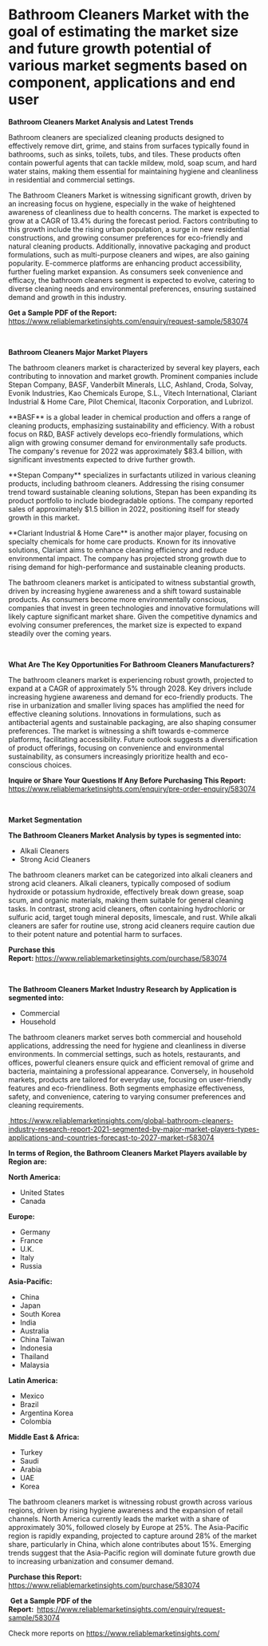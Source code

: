 <p><h1>Bathroom Cleaners Market with the goal of estimating the market size and future growth potential of various market segments based on component, applications and end user</h1></p><p><strong>Bathroom Cleaners Market Analysis and Latest Trends</strong></p>
<p><p>Bathroom cleaners are specialized cleaning products designed to effectively remove dirt, grime, and stains from surfaces typically found in bathrooms, such as sinks, toilets, tubs, and tiles. These products often contain powerful agents that can tackle mildew, mold, soap scum, and hard water stains, making them essential for maintaining hygiene and cleanliness in residential and commercial settings.</p><p>The Bathroom Cleaners Market is witnessing significant growth, driven by an increasing focus on hygiene, especially in the wake of heightened awareness of cleanliness due to health concerns. The market is expected to grow at a CAGR of 13.4% during the forecast period. Factors contributing to this growth include the rising urban population, a surge in new residential constructions, and growing consumer preferences for eco-friendly and natural cleaning products. Additionally, innovative packaging and product formulations, such as multi-purpose cleaners and wipes, are also gaining popularity. E-commerce platforms are enhancing product accessibility, further fueling market expansion. As consumers seek convenience and efficacy, the bathroom cleaners segment is expected to evolve, catering to diverse cleaning needs and environmental preferences, ensuring sustained demand and growth in this industry.</p></p>
<p><strong>Get a Sample PDF of the Report:&nbsp;</strong> <a href="https://www.reliablemarketinsights.com/enquiry/request-sample/583074?utm_campaign=2891&utm_medium=2&utm_source=Github&utm_content=ia&utm_term=23032025&utm_id=bathroom-cleaners">https://www.reliablemarketinsights.com/enquiry/request-sample/583074</a></p>
<p>&nbsp;</p>
<p><strong>Bathroom Cleaners Major Market Players</strong></p>
<p><p>The bathroom cleaners market is characterized by several key players, each contributing to innovation and market growth. Prominent companies include Stepan Company, BASF, Vanderbilt Minerals, LLC, Ashland, Croda, Solvay, Evonik Industries, Kao Chemicals Europe, S.L., Vitech International, Clariant Industrial & Home Care, Pilot Chemical, Itaconix Corporation, and Lubrizol.</p><p>**BASF** is a global leader in chemical production and offers a range of cleaning products, emphasizing sustainability and efficiency. With a robust focus on R&D, BASF actively develops eco-friendly formulations, which align with growing consumer demand for environmentally safe products. The company's revenue for 2022 was approximately $83.4 billion, with significant investments expected to drive further growth.</p><p>**Stepan Company** specializes in surfactants utilized in various cleaning products, including bathroom cleaners. Addressing the rising consumer trend toward sustainable cleaning solutions, Stepan has been expanding its product portfolio to include biodegradable options. The company reported sales of approximately $1.5 billion in 2022, positioning itself for steady growth in this market.</p><p>**Clariant Industrial & Home Care** is another major player, focusing on specialty chemicals for home care products. Known for its innovative solutions, Clariant aims to enhance cleaning efficiency and reduce environmental impact. The company has projected strong growth due to rising demand for high-performance and sustainable cleaning products.</p><p>The bathroom cleaners market is anticipated to witness substantial growth, driven by increasing hygiene awareness and a shift toward sustainable products. As consumers become more environmentally conscious, companies that invest in green technologies and innovative formulations will likely capture significant market share. Given the competitive dynamics and evolving consumer preferences, the market size is expected to expand steadily over the coming years.</p></p>
<p>&nbsp;</p>
<p><strong>What Are The Key Opportunities For Bathroom Cleaners Manufacturers?</strong></p>
<p><p>The bathroom cleaners market is experiencing robust growth, projected to expand at a CAGR of approximately 5% through 2028. Key drivers include increasing hygiene awareness and demand for eco-friendly products. The rise in urbanization and smaller living spaces has amplified the need for effective cleaning solutions. Innovations in formulations, such as antibacterial agents and sustainable packaging, are also shaping consumer preferences. The market is witnessing a shift towards e-commerce platforms, facilitating accessibility. Future outlook suggests a diversification of product offerings, focusing on convenience and environmental sustainability, as consumers increasingly prioritize health and eco-conscious choices.</p></p>
<p><strong>Inquire or Share Your Questions If Any Before Purchasing This Report:</strong> <a href="https://www.reliablemarketinsights.com/enquiry/pre-order-enquiry/583074?utm_campaign=2891&utm_medium=2&utm_source=Github&utm_content=ia&utm_term=23032025&utm_id=bathroom-cleaners">https://www.reliablemarketinsights.com/enquiry/pre-order-enquiry/583074</a></p>
<p>&nbsp;</p>
<p><strong>Market Segmentation</strong></p>
<p><strong>The Bathroom Cleaners Market Analysis by types is segmented into:</strong></p>
<p><ul><li>Alkali Cleaners</li><li>Strong Acid Cleaners</li></ul></p>
<p><p>The bathroom cleaners market can be categorized into alkali cleaners and strong acid cleaners. Alkali cleaners, typically composed of sodium hydroxide or potassium hydroxide, effectively break down grease, soap scum, and organic materials, making them suitable for general cleaning tasks. In contrast, strong acid cleaners, often containing hydrochloric or sulfuric acid, target tough mineral deposits, limescale, and rust. While alkali cleaners are safer for routine use, strong acid cleaners require caution due to their potent nature and potential harm to surfaces.</p></p>
<p><strong>Purchase this Report:&nbsp;</strong><a href="https://www.reliablemarketinsights.com/purchase/583074?utm_campaign=2891&utm_medium=2&utm_source=Github&utm_content=ia&utm_term=23032025&utm_id=bathroom-cleaners">https://www.reliablemarketinsights.com/purchase/583074</a></p>
<p>&nbsp;</p>
<p><strong>The Bathroom Cleaners Market Industry Research by Application is segmented into:</strong></p>
<p><ul><li>Commercial</li><li>Household</li></ul></p>
<p><p>The bathroom cleaners market serves both commercial and household applications, addressing the need for hygiene and cleanliness in diverse environments. In commercial settings, such as hotels, restaurants, and offices, powerful cleaners ensure quick and efficient removal of grime and bacteria, maintaining a professional appearance. Conversely, in household markets, products are tailored for everyday use, focusing on user-friendly features and eco-friendliness. Both segments emphasize effectiveness, safety, and convenience, catering to varying consumer preferences and cleaning requirements.</p></p>
<p><a href="https://www.reliablemarketinsights.com/global-bathroom-cleaners-industry-research-report-2021-segmented-by-major-market-players-types-applications-and-countries-forecast-to-2027-market-r583074?utm_campaign=2891&utm_medium=2&utm_source=Github&utm_content=ia&utm_term=23032025&utm_id=bathroom-cleaners">&nbsp;https://www.reliablemarketinsights.com/global-bathroom-cleaners-industry-research-report-2021-segmented-by-major-market-players-types-applications-and-countries-forecast-to-2027-market-r583074</a></p>
<p><strong>In terms of Region, the Bathroom Cleaners Market Players available by Region are:</strong></p>
<p>
    <p> <strong> North America: </strong>
        <ul>
            <li>United States</li>
            <li>Canada</li>
        </ul>
        </p> 
    <p> <strong> Europe: </strong>
        <ul>
            <li>Germany</li>
            <li>France</li>
            <li>U.K.</li>
            <li>Italy</li>
            <li>Russia</li>
        </ul>
        </p> 
    <p> <strong> Asia-Pacific: </strong>
        <ul>
            <li>China</li>
            <li>Japan</li>
            <li>South Korea</li>
            <li>India</li>
            <li>Australia</li>
            <li>China Taiwan</li>
            <li>Indonesia</li>
            <li>Thailand</li>
            <li>Malaysia</li>
        </ul>
        </p> 
    <p> <strong> Latin America: </strong>
        <ul>
            <li>Mexico</li>
            <li>Brazil</li>
            <li>Argentina Korea</li>
            <li>Colombia</li>
        </ul>
        </p> 
    <p> <strong> Middle East & Africa: </strong>
        <ul>
            <li>Turkey</li>
            <li>Saudi</li>
            <li>Arabia</li>
            <li>UAE</li>
            <li>Korea</li>
        </ul>
    </p>
    </p>
<p><p>The bathroom cleaners market is witnessing robust growth across various regions, driven by rising hygiene awareness and the expansion of retail channels. North America currently leads the market with a share of approximately 30%, followed closely by Europe at 25%. The Asia-Pacific region is rapidly expanding, projected to capture around 28% of the market share, particularly in China, which alone contributes about 15%. Emerging trends suggest that the Asia-Pacific region will dominate future growth due to increasing urbanization and consumer demand.</p></p>
<p><strong>Purchase this Report: </strong><a href="https://www.reliablemarketinsights.com/purchase/583074?utm_campaign=2891&utm_medium=2&utm_source=Github&utm_content=ia&utm_term=23032025&utm_id=bathroom-cleaners">https://www.reliablemarketinsights.com/purchase/583074</a></p>
<p>&nbsp;<strong>Get a Sample PDF of the Report:&nbsp;&nbsp;</strong><a href="https://www.reliablemarketinsights.com/enquiry/request-sample/583074?utm_campaign=2891&utm_medium=2&utm_source=Github&utm_content=ia&utm_term=23032025&utm_id=bathroom-cleaners">https://www.reliablemarketinsights.com/enquiry/request-sample/583074</a></p>
<p><strong></strong></p>
<p>Check more reports on <a href="https://www.reliablemarketinsights.com/?utm_campaign=2891&utm_medium=2&utm_source=Github&utm_content=ia&utm_term=23032025&utm_id=bathroom-cleaners">https://www.reliablemarketinsights.com/</a></p>